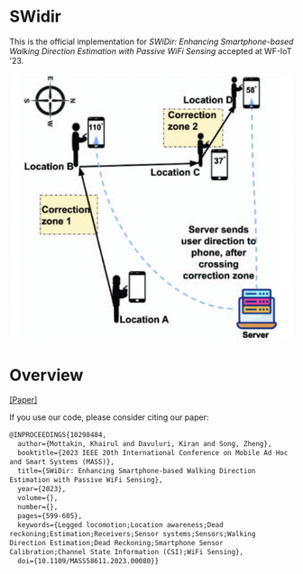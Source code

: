 # SWidir

This is the official implementation for _SWiDir: Enhancing Smartphone-based Walking Direction Estimation with Passive WiFi Sensing_ accepted at WF-IoT '23.

<div align="center">
<img src="assets/swidir.png" >
</div>

# Overview

[[Paper]](https://drive.google.com/file/d/1uPdt7CdH3Zn_0uXA3-Ol2WQ02ktm_pxr/view?usp=drive_link)


If you use our code, please consider citing our paper:
```
@INPROCEEDINGS{10298484,
  author={Mottakin, Khairul and Davuluri, Kiran and Song, Zheng},
  booktitle={2023 IEEE 20th International Conference on Mobile Ad Hoc and Smart Systems (MASS)}, 
  title={SWiDir: Enhancing Smartphone-based Walking Direction Estimation with Passive WiFi Sensing}, 
  year={2023},
  volume={},
  number={},
  pages={599-605},
  keywords={Legged locomotion;Location awareness;Dead reckoning;Estimation;Receivers;Sensor systems;Sensors;Walking Direction Estimation;Dead Reckoning;Smartphone Sensor Calibration;Channel State Information (CSI);WiFi Sensing},
  doi={10.1109/MASS58611.2023.00080}}
```
